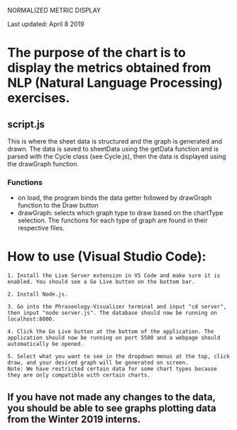 NORMALIZED METRIC DISPLAY

Last updated: April 8 2019

# The purpose of the chart is to display the metrics obtained from NLP (Natural Language Processing) exercises. 

## script.js
This is where the sheet data is structured and the graph is generated and drawn. The data is saved to sheetData using the getData function and is parsed with the Cycle class (see Cycle.js), then the data is displayed using the drawGraph function.

### Functions
- on load, the program binds the data getter followed by drawGraph function to the Draw button
- drawGraph: selects which graph type to draw based on the chartType selection. The functions for each type of graph are found in their respective files.

# How to use (Visual Studio Code):
    1. Install the Live Server extension in VS Code and make sure it is enabled. You should see a Go Live button on the bottom bar.

    2. Install Node.js.

    3. Go into the Phraseology-Visualizer terminal and input "cd server", then input "node server.js". The database should now be running on localhost:8000.

    4. Click the Go Live button at the bottom of the application. The application should now be running on port 5500 and a webpage should automatically be opened.

    5. Select what you want to see in the dropdown menus at the top, click draw, and your desired graph will be generated on screen. 
    Note: We have restricted certain data for some chart types because they are only compatible with certain charts.

 ## If you have not made any changes to the data, you should be able      to see graphs plotting data from the Winter 2019 interns.

 